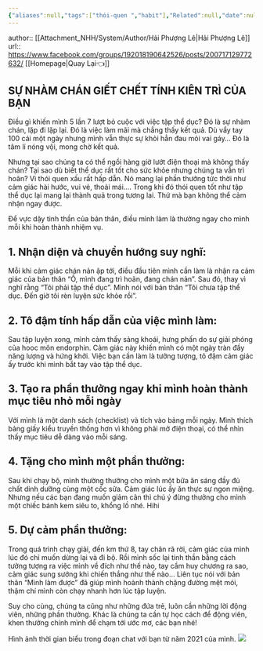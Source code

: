 ```yaml
---
{"aliases":null,"tags":["thói-quen ","habit"],"Related":null,"date":null,"URL":null,"Author":"Hải Phượng Lê","dg-publish":true,"permalink":"/People/SỰ NHÀM CHÁN GIẾT CHẾT TÍNH KIÊN TRÌ CỦA BẠN/","dgPassFrontmatter":true,"noteIcon":"2","created":"2023-12-27T13:14:36.026+07:00","updated":"2023-12-27T13:32:08.000+07:00"}
---
```


author:: [[Attachment_NHH/System/Author/Hải Phượng Lê\|Hải Phượng Lê]]
url::  https://www.facebook.com/groups/192018190642526/posts/200717129772632/ 
	 [[Homepage\|Quay Lại👈]]

## SỰ NHÀM CHÁN GIẾT CHẾT TÍNH KIÊN TRÌ CỦA BẠN

Điều gì khiến mình 5 lần 7 lượt bỏ cuộc với việc tập thể dục? Đó là sự nhàm chán, lặp đi lặp lại. Đó là việc làm mãi mà chẳng thấy kết quả. Dù vẩy tay 100 cái một ngày nhưng mình vẫn thực sự khỏi hẳn đau mỏi vai gáy… Đó là tâm lí nóng vội, mong chờ kết quả.

Nhưng tại sao chúng ta có thể ngồi hàng giờ lướt điện thoại mà không thấy chán? Tại sao dù biết thể dục rất tốt cho sức khỏe nhưng chúng ta vẫn trì hoãn? Vì thói quen xấu rất hấp dẫn. Nó mang lại phần thưởng tức thời như cảm giác hài hước, vui vẻ, thoải mái…. Trong khi đó thói quen tốt như tập thể dục lại mang lại thành quả trong tương lai. Thứ mà bạn không thể cảm nhận ngay được.

Để vực dậy tinh thần của bản thân, điều mình làm là thưởng ngay cho mình mỗi khi hoàn thành nhiệm vụ.

## 1. Nhận diện và chuyển hướng suy nghĩ:

Mỗi khi cảm giác chán nản ập tới, điều đầu tiên mình cần làm là nhận ra cảm giác của bản thân “Ồ, mình đang trì hoãn, đang chán nản”. Sau đó, thay vì nghĩ rằng “Tôi phải tập thể dục”. Mình nói với bản thân “Tôi chưa tập thể dục. Đến giờ tôi rèn luyện sức khỏe rồi”.

## 2. Tô đậm tính hấp dẫn của việc mình làm:

Sau tập luyện xong, mình cảm thấy sảng khoái, hưng phấn do sự giải phóng của hooc môn endorphin. Cảm giác này khiến mình có một ngày tràn đầy năng lượng và hứng khởi. Việc bạn cần làm là tưởng tượng, tô đậm cảm giác ấy trước khi mình bắt tay vào tập thể dục.

## 3. Tạo ra phần thưởng ngay khi mình hoàn thành mục tiêu nhỏ mỗi ngày

Với mình là một danh sách (checklist) và tích vào bảng mỗi ngày. Mình thích bảng giấy kiểu truyền thống hơn vì không phải mở điện thoại, có thể nhìn thấy mục tiêu dễ dàng vào mỗi sáng.

## 4. Tặng cho mình một phần thưởng:

Sau khi chạy bộ, mình thường thưởng cho mình một bữa ăn sáng đầy đủ chất dinh dưỡng cùng một cốc sữa. Cảm giác lúc ấy ăn thực sự ngon miệng. Nhưng nếu các bạn đang muốn giảm cân thì chú ý đừng thưởng cho mình một chiếc bánh kem siêu to, khổng lồ nhé. Hihi

## 5. Dự cảm phần thưởng:

Trong quá trình chạy giải, đến km thứ 8, tay chân rã rời, cảm giác của mình lúc đó chỉ muốn dừng lại và đi bộ. Rồi mình sốc lại tinh thần bằng cách tưởng tượng ra việc mình về đích như thế nào, tay cầm huy chương ra sao, cảm giác sung sướng khi chiến thắng như thế nào… Liên tục nói với bản thân “Mình làm được” đã giúp mình hoành thành chặng đường mệt mỏi, thậm chí mình còn chạy nhanh hơn lúc tập luyện.

Suy cho cùng, chúng ta cũng như những đứa trẻ, luôn cần những lời động viên, những phần thưởng. Khác là chúng ta cần tự học cách để động viên, khen thưởng chính mình để chạm tới ước mơ, các bạn nhé!

Hình ảnh thời gian biểu trong đoạn chat với bạn từ năm 2021 của mình.
![](https://i.imgur.com/cktOWxp.png)
